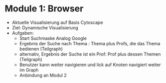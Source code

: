 # Module 1: Browser

- Aktuelle Visualisierung auf Basis Cytoscape
- Ziel: Dynamische Visualisierung 
- Aufgaben:
	- Start Suchmaske Analog Google
	- Ergebnis der Suche nach Thema : Thema plus Profs, die das Thema bedienen (Teilgraph)
	- alternativ, Ergebnis der Suche ist ein Prof: Prof plus dessen Themen (Teilgraph)
	- Benutzer kann weiter navigieren und lick auf Knoten navigiert weiter im Graph
	- Anbindung an Modul 2
